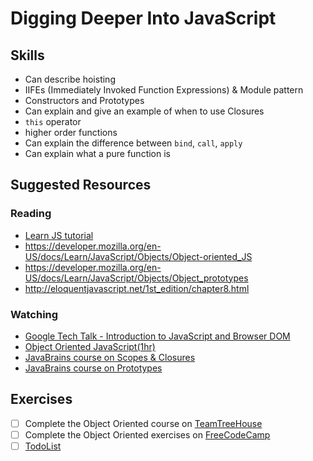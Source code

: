 # Digging Deeper Into JavaScript

## Skills

- Can describe hoisting
- IIFEs (Immediately Invoked Function Expressions) & Module pattern
- Constructors and Prototypes
- Can explain and give an example of when to use Closures
- `this` operator
- higher order functions
- Can explain the difference between `bind`, `call`, `apply`
- Can explain what a pure function is

## Suggested Resources

### Reading

- [Learn JS tutorial](https://www.learn-js.org/en/Object_Oriented_JavaScript)
- https://developer.mozilla.org/en-US/docs/Learn/JavaScript/Objects/Object-oriented_JS
- https://developer.mozilla.org/en-US/docs/Learn/JavaScript/Objects/Object_prototypes
- http://eloquentjavascript.net/1st_edition/chapter8.html

### Watching

- [Google Tech Talk - Introduction to JavaScript and Browser DOM](https://www.youtube.com/watch?v=ljNi8nS5TtQ)
- [Object Oriented JavaScript(1hr)](https://www.youtube.com/watch?v=O8wwnhdkPE4)
- [JavaBrains course on Scopes & Closures](https://javabrains.io/courses/corejs_scopesclosures)
- [JavaBrains course on Prototypes](https://javabrains.io/courses/corejs_objectsprototypes)

## Exercises

- [ ] Complete the Object Oriented course on [TeamTreeHouse](https://teamtreehouse.com/library/objectoriented-javascript)
- [ ] Complete the Object Oriented exercises on [FreeCodeCamp](https://www.freecodecamp.com/challenges/declare-javascript-objects-as-variables)
- [ ] [TodoList](./exercises/Todo-List.md)
